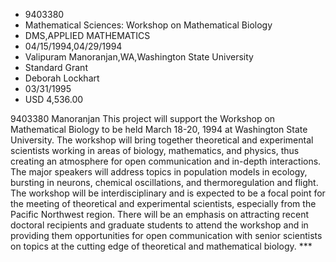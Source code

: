 
* 9403380
* Mathematical Sciences: Workshop on Mathematical Biology
* DMS,APPLIED MATHEMATICS
* 04/15/1994,04/29/1994
* Valipuram Manoranjan,WA,Washington State University
* Standard Grant
* Deborah Lockhart
* 03/31/1995
* USD 4,536.00

9403380 Manoranjan This project will support the Workshop on Mathematical
Biology to be held March 18-20, 1994 at Washington State University. The
workshop will bring together theoretical and experimental scientists working in
areas of biology, mathematics, and physics, thus creating an atmosphere for open
communication and in-depth interactions. The major speakers will address topics
in population models in ecology, bursting in neurons, chemical oscillations, and
thermoregulation and flight. The workshop will be interdisciplinary and is
expected to be a focal point for the meeting of theoretical and experimental
scientists, especially from the Pacific Northwest region. There will be an
emphasis on attracting recent doctoral recipients and graduate students to
attend the workshop and in providing them opportunities for open communication
with senior scientists on topics at the cutting edge of theoretical and
mathematical biology. ***
